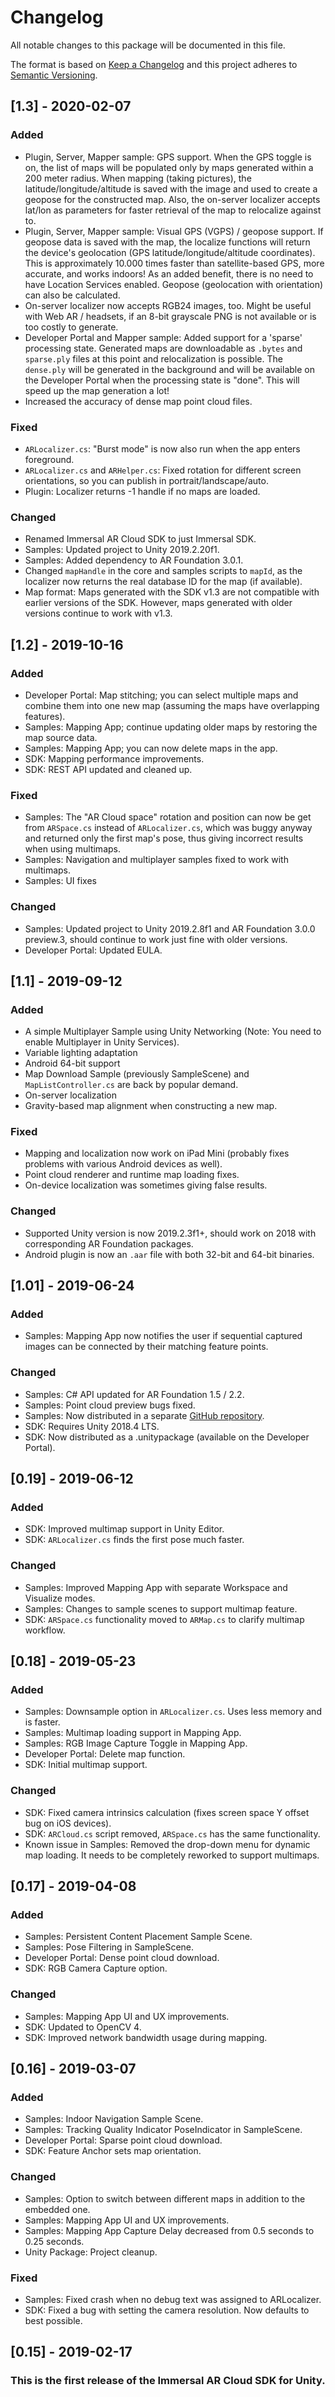 # Changelog
All notable changes to this package will be documented in this file.

The format is based on [Keep a Changelog](http://keepachangelog.com/en/1.0.0/)
and this project adheres to [Semantic Versioning](http://semver.org/spec/v2.0.0.html).

## [1.3] - 2020-02-07
### Added
- Plugin, Server, Mapper sample: GPS support. When the GPS toggle is on, the list of maps will be populated only by maps generated within a 200 meter radius. When mapping (taking pictures), the latitude/longitude/altitude is saved with the image and used to create a geopose for the constructed map. Also, the on-server localizer accepts lat/lon as parameters for faster retrieval of the map to relocalize against to.
- Plugin, Server, Mapper sample: Visual GPS (VGPS) / geopose support. If geopose data is saved with the map, the localize functions will return the device's geolocation (GPS latitude/longitude/altitude coordinates). This is approximately 10.000 times faster than satellite-based GPS, more accurate, and works indoors! As an added benefit, there is no need to have Location Services enabled. Geopose (geolocation with orientation) can also be calculated.
- On-server localizer now accepts RGB24 images, too. Might be useful with Web AR / headsets, if an 8-bit grayscale PNG is not available or is too costly to generate.
- Developer Portal and Mapper sample: Added support for a 'sparse' processing state. Generated maps are downloadable as `.bytes` and `sparse.ply` files at this point and relocalization is possible. The `dense.ply` will be generated in the background and will be available on the Developer Portal when the processing state is "done". This will speed up the map generation a lot!
- Increased the accuracy of dense map point cloud files.

### Fixed
- `ARLocalizer.cs`: "Burst mode" is now also run when the app enters foreground.
- `ARLocalizer.cs` and `ARHelper.cs`: Fixed rotation for different screen orientations, so you can publish in portrait/landscape/auto.
- Plugin: Localizer returns -1 handle if no maps are loaded.

### Changed
- Renamed Immersal AR Cloud SDK to just Immersal SDK.
- Samples: Updated project to Unity 2019.2.20f1.
- Samples: Added dependency to AR Foundation 3.0.1.
- Changed `mapHandle` in the core and samples scripts to `mapId`, as the localizer now returns the real database ID for the map (if available).
- Map format: Maps generated with the SDK v1.3 are not compatible with earlier versions of the SDK. However, maps generated with older versions continue to work with v1.3.

## [1.2] - 2019-10-16
### Added
- Developer Portal: Map stitching; you can select multiple maps and combine them into one new map (assuming the maps have overlapping features).
- Samples: Mapping App; continue updating older maps by restoring the map source data.
- Samples: Mapping App; you can now delete maps in the app.
- SDK: Mapping performance improvements.
- SDK: REST API updated and cleaned up.

### Fixed
- Samples: The "AR Cloud space" rotation and position can now be get from `ARSpace.cs` instead of `ARLocalizer.cs`, which was buggy anyway and returned only the first map's pose, thus giving incorrect results when using multimaps.
- Samples: Navigation and multiplayer samples fixed to work with multimaps.
- Samples: UI fixes

### Changed
- Samples: Updated project to Unity 2019.2.8f1 and AR Foundation 3.0.0 preview.3, should continue to work just fine with older versions.
- Developer Portal: Updated EULA.

## [1.1] - 2019-09-12
### Added
- A simple Multiplayer Sample using Unity Networking (Note: You need to enable Multiplayer in Unity Services).
- Variable lighting adaptation
- Android 64-bit support
- Map Download Sample (previously SampleScene) and `MapListController.cs` are back by popular demand.
- On-server localization
- Gravity-based map alignment when constructing a new map.

### Fixed
- Mapping and localization now work on iPad Mini (probably fixes problems with various Android devices as well).
- Point cloud renderer and runtime map loading fixes.
- On-device localization was sometimes giving false results.

### Changed
- Supported Unity version is now 2019.2.3f1+, should work on 2018 with corresponding AR Foundation packages.
- Android plugin is now an `.aar` file with both 32-bit and 64-bit binaries.

## [1.01] - 2019-06-24
### Added
- Samples: Mapping App now notifies the user if sequential captured images can be connected by their matching feature points.

### Changed
- Samples: C# API updated for AR Foundation 1.5 / 2.2.
- Samples: Point cloud preview bugs fixed.
- Samples: Now distributed in a separate [GitHub repository](https://github.com/immersal/arcloud-sdk-samples).
- SDK: Requires Unity 2018.4 LTS.
- SDK: Now distributed as a .unitypackage (available on the Developer Portal).

## [0.19] - 2019-06-12
### Added
- SDK: Improved multimap support in Unity Editor.
- SDK: `ARLocalizer.cs` finds the first pose much faster.

### Changed
- Samples: Improved Mapping App with separate Workspace and Visualize modes.
- Samples: Changes to sample scenes to support multimap feature.
- SDK: `ARSpace.cs` functionality moved to `ARMap.cs` to clarify multimap workflow.

## [0.18] - 2019-05-23
### Added
- Samples: Downsample option in `ARLocalizer.cs`. Uses less memory and is faster.
- Samples: Multimap loading support in Mapping App.
- Samples: RGB Image Capture Toggle in Mapping App.
- Developer Portal: Delete map function.
- SDK: Initial multimap support.

### Changed
- SDK: Fixed camera intrinsics calculation (fixes screen space Y offset bug on iOS devices).
- SDK: `ARCloud.cs` script removed, `ARSpace.cs` has the same functionality.
- Known issue in Samples: Removed the drop-down menu for dynamic map loading. It needs to be completely reworked to support multimaps.

## [0.17] - 2019-04-08
### Added
- Samples: Persistent Content Placement Sample Scene.
- Samples: Pose Filtering in SampleScene.
- Developer Portal: Dense point cloud download.
- SDK: RGB Camera Capture option.

### Changed
- Samples: Mapping App UI and UX improvements.
- SDK: Updated to OpenCV 4.
- SDK: Improved network bandwidth usage during mapping.

## [0.16] - 2019-03-07
### Added
- Samples: Indoor Navigation Sample Scene.
- Samples: Tracking Quality Indicator PoseIndicator in SampleScene.
- Developer Portal: Sparse point cloud download.
- SDK: Feature Anchor sets map orientation.

### Changed
- Samples: Option to switch between different maps in addition to the embedded one.
- Samples: Mapping App UI and UX improvements.
- Samples: Mapping App Capture Delay decreased from 0.5 seconds to 0.25 seconds.
- Unity Package: Project cleanup.

### Fixed
- Samples: Fixed crash when no debug text was assigned to ARLocalizer.
- SDK: Fixed a bug with setting the camera resolution. Now defaults to best possible.

## [0.15] - 2019-02-17

### This is the first release of the Immersal AR Cloud SDK for Unity.
